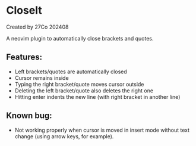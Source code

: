 # CloseIt

Created by 27Co 202408

A neovim plugin to automatically close brackets and quotes.

## Features:

- Left brackets/quotes are automatically closed
- Cursor remains inside
- Typing the right bracket/quote moves cursor outside
- Deleting the left bracket/quote also deletes the right one
- Hitting enter indents the new line (with right bracket in another line)

## Known bug:

- Not working properly when cursor is moved in insert mode without text change (using arrow keys, for example).
